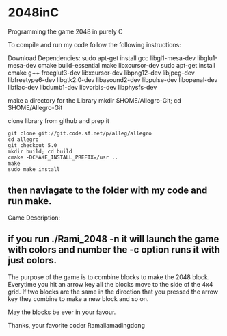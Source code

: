 # 2048inC
Programming the game 2048 in purely C

To compile and run my code follow the following instructions:

Download Dependencies:
	sudo apt-get install gcc libgl1-mesa-dev libglu1-mesa-dev cmake build-essential make libxcursor-dev
	sudo apt-get install cmake g++ freeglut3-dev libxcursor-dev libpng12-dev libjpeg-dev libfreetype6-dev libgtk2.0-dev libasound2-dev libpulse-dev libopenal-dev libflac-dev libdumb1-dev libvorbis-dev libphysfs-dev

make a directory for the Library
	mkdir $HOME/Allegro-Git; cd $HOME/Allegro-Git

clone library from github and prep it

	git clone git://git.code.sf.net/p/alleg/allegro
	cd allegro
	git checkout 5.0
	mkdir build; cd build
	cmake -DCMAKE_INSTALL_PREFIX=/usr ..
	make
	sudo make install

then naviagate to the folder with my code and run make.
------------------------------------------------------------------------------------------------------------------------------------------
Game Description:

if you run ./Rami_2048 -n it will launch the game with colors and number the -c option runs
it with just colors.
------------------------------------------------------
The purpose of the game is to combine blocks to make the 2048 block. Everytime you
hit an arrow key all the blocks move to the side of the 4x4 grid. If two blocks are the same
in the direction that you pressed the arrow key they combine to make a new block and so on.

May the blocks be ever in your favour.

Thanks,
your favorite coder Ramallamadingdong
